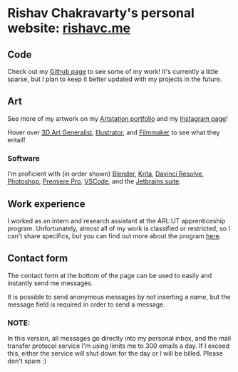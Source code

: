 # Rishav Chakravarty's personal website: [rishavc.me](http://rishavc.me)

## Code
Check out my [Github page](https://github.com/rishavchakra) to see some of my work! It's currently a little sparse, but I plan to keep it better updated with my projects in the future.

## Art
See more of my artwork on my [Artstation portfolio](https://www.artstation.com/rishavchakra) and my [Instagram page](https://www.instagram.com/ribob_3d/)!

Hover over <u>3D Art Generalist</u>, <u>Illustrator</u>, and <u>Filmmaker</u> to see what they entail! 

### Software
I'm proficient with (in order shown) [Blender](https://blender.org), [Krita](https://krita.org), [Davinci Resolve](https://www.blackmagicdesign.com/products/davinciresolve/), [Photoshop](https://www.adobe.com/products/photoshop.html?promoid=RBS7NL7F&mv=other), [Premiere Pro](https://www.adobe.com/products/premiere.html), [VSCode](https://code.visualstudio.com/), and the [Jetbrains suite](https://www.jetbrains.com/).

## Work experience
I worked as an intern and research assistant at the ARL:UT apprenticeship program. Unfortunately, almost all of my work is classified or restricted, so I can't share specifics, but you can find out more about the program [here](https://wwwext.arlut.utexas.edu/se.shtml).

## Contact form
The contact form at the bottom of the page can be used to easily and instantly send me messages.

It is possible to send anonymous messages by not inserting a name, but the message field is required in order to send a message.

### NOTE:
In this version, all messages go directly into my personal inbox, and the mail transfer protocol service I'm using limits me to 300 emails a day. If I exceed this, either the service will shut down for the day or I will be billed. Please don't spam :)
